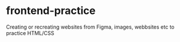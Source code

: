 # frontend-practice

Creating or recreating websites from Figma, images, webbsites etc to practice HTML/CSS

